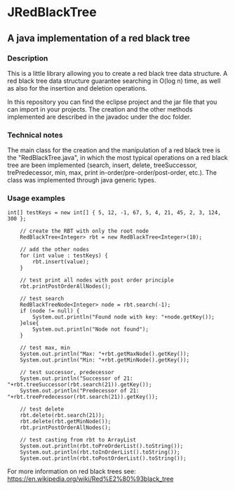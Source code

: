 # JRedBlackTree
## A java implementation of a red black tree

### Description

This is a little library allowing you to create a red black tree data structure. A red black tree data structure guarantee searching in O(log n) time, as well as also for the insertion and deletion operations. 

In this repository you can find the eclipse project and the jar file that you can import in your projects. The creation and the other methods implemented are described in the javadoc under the doc folder.

### Technical notes
The main class for the creation and the manipulation of a red black tree is the "RedBlackTree.java", in which the most typical operations on a red black tree are been implemented (search, insert, delete, treeSuccessor, trePredecessor, min, max, print in-order/pre-order/post-order, etc.). The class was implemented through java generic types.

### Usage examples

    int[] testKeys = new int[] { 5, 12, -1, 67, 5, 4, 21, 45, 2, 3, 124, 300 };
  
		// create the RBT with only the root node
		RedBlackTree<Integer> rbt = new RedBlackTree<Integer>(10);

		// add the other nodes
		for (int value : testKeys) {
			rbt.insert(value);
		}

		// test print all nodes with post order principle
		rbt.printPostOrderAllNodes();

		// test search
		RedBlackTreeNode<Integer> node = rbt.search(-1);
		if (node != null) {
			System.out.println("Found node with key: "+node.getKey());
		}else{
			System.out.println("Node not found");
		}
		
		// test max, min
		System.out.println("Max: "+rbt.getMaxNode().getKey());
		System.out.println("Min: "+rbt.getMinNode().getKey());
		
		// test successor, predecessor
		System.out.println("Successor of 21: "+rbt.treeSuccessor(rbt.search(21)).getKey());
		System.out.println("Predecessor of 21: "+rbt.treePredecessor(rbt.search(21)).getKey());
		
		// test delete
		rbt.delete(rbt.search(21));
		rbt.delete(rbt.getMinNode());
		rbt.printPostOrderAllNodes();

		// test casting from rbt to ArrayList
		System.out.println(rbt.toPreOrderList().toString());
		System.out.println(rbt.toInOrderList().toString());
		System.out.println(rbt.toPostOrderList().toString());



For more information on red black trees see: https://en.wikipedia.org/wiki/Red%E2%80%93black_tree
